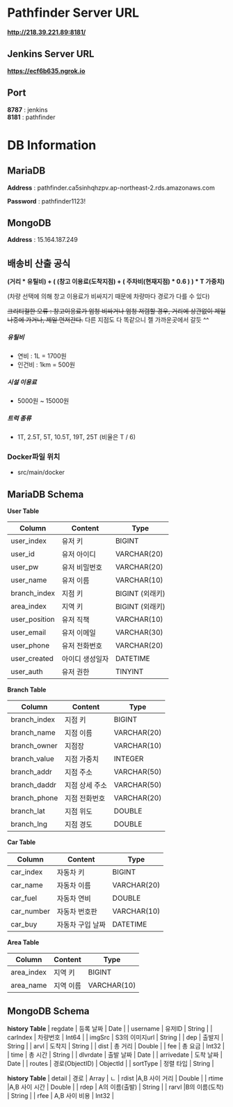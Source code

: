 # Pathfinder Server URL

**http://218.39.221.89:8181/**

## Jenkins Server URL

**https://ecf6b635.ngrok.io**

## Port

**8787** : jenkins  
**8181** : pathfinder

# DB Information

## MariaDB

**Address** : pathfinder.ca5sinhqhzpv.ap-northeast-2.rds.amazonaws.com

**Password** : pathfinder1123!

## MongoDB

**Address** : 15.164.187.249

## 배송비 산출 공식

**(거리 * 유틸비) + ( (창고 이용료(도착지점) + ( 주차비(현재지점) * 0.6 ) ) * T 가중치)**

(차량 선택에 의해 창고 이용료가 비싸지기 때문에 차량마다 경로가 다를 수 있다)

~~크리티컬한 오류 : 창고이용료가 엄청 비싸거나 엄청 저렴할 경우, 거리에 상관없이 제일 나중에 가거나, 제일 먼저간다.~~
다른 지점도 다 똑같으니 젤 가까운곳에서 갈듯 ^^

##### 유틸비

- 연비 : 1L = 1700원
- 인건비 : 1km = 500원

##### 시설 이용료

- 5000원 ~ 15000원

##### 트럭 종류

- 1T, 2.5T, 5T, 10.5T, 19T, 25T (비율은 T / 6)

### Docker파일 위치

- src/main/docker

## MariaDB Schema

**User Table**

| Column        | Content         | Type            |
| ------------- | --------------- | --------------- |
| user_index    | 유저 키         | BIGINT          |
| user_id       | 유저 아이디     | VARCHAR(20)     |
| user_pw       | 유저 비밀번호   | VARCHAR(20)     |
| user_name     | 유저 이름       | VARCHAR(10)     |
| branch_index  | 지점 키         | BIGINT (외래키) |
| area_index    | 지역 키         | BIGINT (외래키) |
| user_position | 유저 직책       | VARCHAR(10)     |
| user_email    | 유저 이메일     | VARCHAR(30)     |
| user_phone    | 유저 전화번호   | VARCHAR(20)     |
| user_created  | 아이디 생성일자 | DATETIME        |
| user_auth     | 유저 권한       | TINYINT         |

**Branch Table**

| Column       | Content        | Type        |
| ------------ | -------------- | ----------- |
| branch_index | 지점 키        | BIGINT      |
| branch_name  | 지점 이름      | VARCHAR(20) |
| branch_owner | 지점장         | VARCHAR(10) |
| branch_value | 지점 가중치    | INTEGER     |
| branch_addr  | 지점 주소      | VARCHAR(50) |
| branch_daddr | 지점 상세 주소 | VARCHAR(50) |
| branch_phone | 지점 전화번호  | VARCHAR(20) |
| branch_lat   | 지점 위도      | DOUBLE      |
| branch_lng   | 지점 경도      | DOUBLE      |

**Car Table**

| Column     | Content          | Type        |
| ---------- | ---------------- | ----------- |
| car_index  | 자동차 키        | BIGINT      |
| car_name   | 자동차 이름      | VARCHAR(20) |
| car_fuel   | 자동차 연비      | DOUBLE      |
| car_number | 자동차 번호판    | VARCHAR(10) |
| car_buy    | 자동차 구입 날짜 | DATETIME    |

**Area Table**

| Column     | Content   | Type        |
| ---------- | --------- | ----------- |
| area_index | 지역 키   | BIGINT      |
| area_name  | 지역 이름 | VARCHAR(10) |



## MongoDB Schema

**history Table**
| regdate  | 등록 날짜 | Date |
| username  | 유저ID | String |
| carIndex  | 차량번호 | Int64 |
| imgSrc  | S3의 이미지url | String |
| dep  | 출발지 | String |
| arvl  | 도착지 | String |
| dist  | 총 거리 | Double |
| fee  | 총 요금 | Int32 |
| time  | 총 시간 | String |
| dlvrdate  | 출발 날짜 | Date |
| arrivedate  | 도착 날짜 | Date |
| routes  | 경로(ObjectID) | ObjectId |
| sortType  | 정렬 타입 | String |


**history Table**
| detail  | 경로 | Array |
	ㄴ | rdist  |A,B 사이 거리 | Double |
	   | rtime  |A,B 사이 시간 | Double |
	   | rdep  | A의 이름(출발) | String |
	   | rarvl  |B의 이름(도착) | String |
	   | rfee  | A,B 사이 비용 | Int32 |